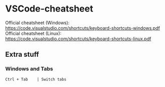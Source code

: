# VSCode-cheatsheet

Official cheatsheet (Windows): https://code.visualstudio.com/shortcuts/keyboard-shortcuts-windows.pdf  
Official cheatsheet (Linux): https://code.visualstudio.com/shortcuts/keyboard-shortcuts-linux.pdf

## Extra stuff
### Windows and Tabs
```
Ctrl + Tab    | Switch tabs
```
